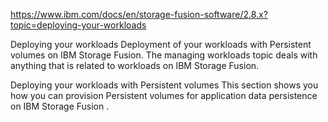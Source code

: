 https://www.ibm.com/docs/en/storage-fusion-software/2.8.x?topic=deploying-your-workloads



Deploying your workloads
Deployment of your workloads with Persistent volumes on IBM Storage Fusion.
The managing workloads topic deals with anything that is related to
workloads on IBM Storage Fusion.



Deploying your workloads with Persistent volumes
This section shows you how you can provision Persistent volumes for application data persistence on IBM Storage Fusion . 






